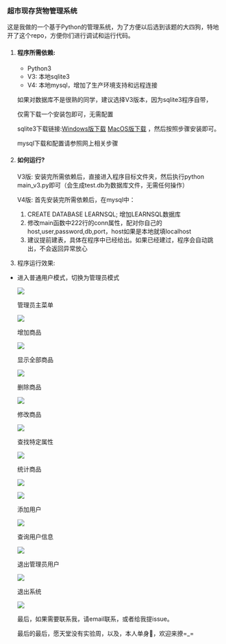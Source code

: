 ### 超市现存货物管理系统

这是我做的一个基于Python的管理系统，为了方便以后选到该题的大四狗，特地开了这个repo，方便你们进行调试和运行代码。

1. #### 程序所需依赖:

   - Python3
   - V3: 本地sqlite3
   - V4: 本地mysql，增加了生产环境支持和远程连接

   如果对数据库不是很熟的同学，建议选择V3版本，因为sqlite3程序自带，

   仅需下载一个安装包即可，无需配置

   sqlite3下载链接:[Windows版下载](https://www.sqlite.org/2018/sqlite-tools-win32-x86-3240000.zip) [MacOS版下载](https://www.sqlite.org/2018/sqlite-tools-osx-x86-3240000.zip) ，然后按照步骤安装即可。

   mysql下载和配置请参照网上相关步骤

2. #### 如何运行?

   V3版: 安装完所需依赖后，直接进入程序目标文件夹，然后执行python main_v3.py即可（会生成test.db为数据库文件，无需任何操作）

   V4版: 首先安装完所需依赖后，在mysql中：

   1. CREATE DATABASE LEARNSQL; 增加LEARNSQL数据库
   2. 修改main函数中222行的conn属性，配对你自己的host,user,password,db,port，host如果是本地就填localhost
   3. 建议提前建表，具体在程序中已经给出。如果已经建过，程序会自动跳出，不会返回异常放心

3. 程序运行效果:

- 进入普通用户模式，切换为管理员模式

  ![](超时现存货物管理_源代码/pic/1.png)

  管理员主菜单

  ![](超时现存货物管理_源代码/pic/2.png)

  增加商品

  ![](超时现存货物管理_源代码/pic/3.png)

  显示全部商品

  ![](超时现存货物管理_源代码/pic/4.png)

  删除商品

  ![](超时现存货物管理_源代码/pic/5.png)

  修改商品

  ![](超时现存货物管理_源代码/pic/6.png)

  查找特定属性

  ![](超时现存货物管理_源代码/pic/7.png)

  统计商品

  ![](超时现存货物管理_源代码/pic/8.png)

  ![](超时现存货物管理_源代码/pic/9.png)

  添加用户

  ![](超时现存货物管理_源代码/pic/10.png)

  查询用户信息

  ![](超时现存货物管理_源代码/pic/11.png)

  退出管理员用户

  ![](超时现存货物管理_源代码/pic/12.png)

  退出系统

  ![](超时现存货物管理_源代码/pic/13.png)

  最后，如果需要联系我，请email联系，或者给我提issue。

  最后的最后，愿天堂没有实验周，以及，本人单身🐶，欢迎来撩=_=


